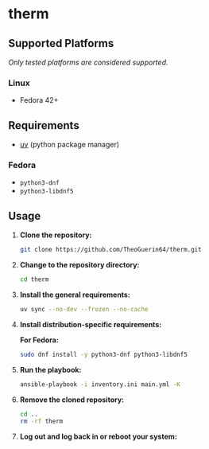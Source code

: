 # therm

## Supported Platforms

*Only tested platforms are considered supported.*

### Linux

- Fedora 42+

## Requirements

- [uv](https://docs.astral.sh/uv/getting-started/installation) (python package manager)

### Fedora

- `python3-dnf`
- `python3-libdnf5`

## Usage

1. **Clone the repository:**

    ```bash
    git clone https://github.com/TheoGuerin64/therm.git
    ```

2. **Change to the repository directory:**

    ```bash
    cd therm
    ```

3. **Install the general requirements:**

    ```bash
    uv sync --no-dev --frozen --no-cache
    ```

4. **Install distribution-specific requirements:**

    **For Fedora:**

    ```bash
    sudo dnf install -y python3-dnf python3-libdnf5
    ```

5. **Run the playbook:**

    ```bash
    ansible-playbook -i inventory.ini main.yml -K
    ```

6. **Remove the cloned repository:**

    ```bash
    cd ..
    rm -rf therm
    ```

7. **Log out and log back in or reboot your system:**

